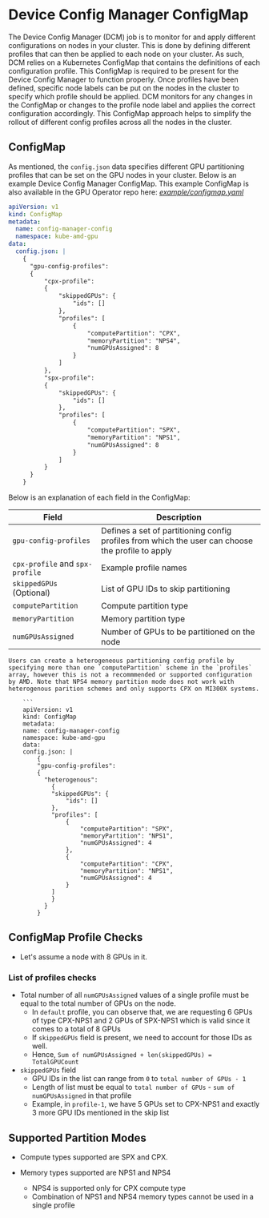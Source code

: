 # Device Config Manager ConfigMap

The Device Config Manager (DCM) job is to monitor for and apply different configurations on nodes in your cluster. This is done by defining different profiles that can then be applied to each node on your cluster. As such, DCM relies on a Kubernetes ConfigMap that contains the definitions of each configuration profile. This ConfigMap is required to be present for the Device Config Manager to function properly. Once profiles have been defined, specific node labels can be put on the nodes in the cluster to specify which profile should be applied. DCM monitors for any changes in the ConfigMap or changes to the profile node label and applies the correct configuration accordingly. This ConfigMap approach helps to simplify the rollout of different config profiles across all the nodes in the cluster.

## ConfigMap

As mentioned, the `config.json` data specifies different GPU partitioning profiles that can be set on the GPU nodes in your cluster. Below is an example Device Config Manager ConfigMap. This example ConfigMap is also available in the GPU Operator repo here: [_example/configmap.yaml_](https://github.com/ROCm/gpu-operator/blob/main/example/configManager/configmap.yaml)

```yaml  
apiVersion: v1
kind: ConfigMap
metadata:
  name: config-manager-config
  namespace: kube-amd-gpu
data:
  config.json: |
    {
      "gpu-config-profiles":
      {
          "cpx-profile":
          {
              "skippedGPUs": {
                  "ids": []
              },
              "profiles": [
                  {
                      "computePartition": "CPX",
                      "memoryPartition": "NPS4",
                      "numGPUsAssigned": 8
                  }
              ]
          },
          "spx-profile":
          {
              "skippedGPUs": {
                  "ids": []
              },
              "profiles": [
                  {
                      "computePartition": "SPX",
                      "memoryPartition": "NPS1",
                      "numGPUsAssigned": 8
                  }
              ]
          }
      }
    }
```

Below is an explanation of each field in the ConfigMap:

| **Field** | **Description** |
|-------------------------|---------------------------------------------------------------------------------------------------------------------------------------------------------------------|
| `gpu-config-profiles`   | Defines a set of partitioning config profiles from which the user can choose the profile to apply                                                                 |
| `cpx-profile` and `spx-profile` | Example profile names                                                                                                                                           |
| `skippedGPUs` (Optional) | List of GPU IDs to skip partitioning                                                                                                                             |
| `computePartition`      | Compute partition type                                                                                                                                           |
| `memoryPartition`       | Memory partition type                                                                                                                                            |
| `numGPUsAssigned`       | Number of GPUs to be partitioned on the node                                                                                                                     |

```{note}
Users can create a heterogeneous partitioning config profile by specifying more than one `computePartition` scheme in the `profiles` array, however this is not a recommmended or supported configuration by AMD. Note that NPS4 memory partition mode does not work with heterogenous parition schemes and only supports CPX on MI300X systems.

    ``` 
    apiVersion: v1
    kind: ConfigMap
    metadata:
    name: config-manager-config
    namespace: kube-amd-gpu
    data:
    config.json: |
        {
        "gpu-config-profiles":
        {
          "heterogenous":
            {
            "skippedGPUs": {
                "ids": []
            },
            "profiles": [
                {
                    "computePartition": "SPX",
                    "memoryPartition": "NPS1",
                    "numGPUsAssigned": 4
                },
                {
                    "computePartition": "CPX",
                    "memoryPartition": "NPS1",
                    "numGPUsAssigned": 4
                }
            ]
            }
          }
        }

```

## ConfigMap Profile Checks

- Let's assume a node with 8 GPUs in it.

### List of profiles checks

- Total number of all `numGPUsAssigned` values of a single profile must be equal to the total number of GPUs on the node.
  - In `default` profile, you can observe that, we are requesting 6 GPUs of type CPX-NPS1 and 2 GPUs of SPX-NPS1 which is valid since it comes to a total of 8 GPUs
  - If `skippedGPUs` field is present, we need to account for those IDs as well.
  - Hence, `Sum of numGPUsAssigned + len(skippedGPUs) = TotalGPUCount`
- `skippedGPUs` field
  - GPU IDs in the list can range from `0` to `total number of GPUs - 1`
  - Length of list must be equal to `total number of GPUs` - `sum of numGPUsAssigned` in that profile
  - Example, in `profile-1`, we have 5 GPUs set to CPX-NPS1 and exactly 3 more GPU IDs mentioned in the skip list

## Supported Partition Modes

- Compute types supported are SPX and CPX.

- Memory types supported are NPS1 and NPS4
  - NPS4 is supported only for CPX compute type
  - Combination of NPS1 and NPS4 memory types cannot be used in a single profile
